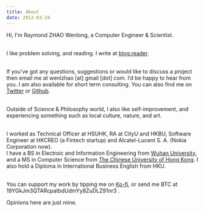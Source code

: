 ```yaml
---
title: About
date: 2012-03-19
---
```


Hi, I'm Raymond ZHAO Wenlong, a Computer Engineer & Scientist.   
<br>     

I like problem solving, and reading.  I write at [blog.reader](https://muyun.github.io/).    
<br> 

If you’ve got any questions, suggestions or would like to discuss a project then email me at wenlzhao [at] gmail [dot] com. I’d be happy to hear from you. 
I am also available for short term consulting.  You can also find me on [Twitter](https://twitter.com/_muyun) or [Github](https://github.com/muyun).
<br> <br> 

Outside of Science & Philosophy world, I also like self-improvement, and experiencing something such as local culture, nature, and art. 
<br> <br> 

I worked as Technical Officer at HSUHK, RA at CityU and HKBU, Software Engineer at HKCREO (a Fintech startup) and Alcatel-Lucent S. A. (Nokia Corporation now).   
I have a BS in Electroic and Information Engineering from [Wuhan University](https://www.sciencemag.org/collections/celebrating-125-years-academic-excellence-wuhan-university-1893-2018?fbclid=IwAR0RzFSkpxaI8wk61JDnE7p6SWr7SlKXLyoFHkrg4-iqKGiRyE2gZfaGl8s), and a MS in Computer Science from [The Chinese University of Hong Kong](http://www.cuhk.edu.hk/english/index.html). I also hold a Diploma in International Business English from HKU.   
<br>  

You can support my work by tipping me on [Ko-fi](https://ko-fi.com/raymondzhao), or send me BTC at 19YGkJm3QTARcpatbdUdmYy8ZuDLZ91nr3 .  


Opinions here are just mine. 
